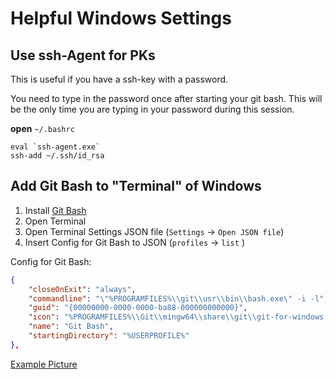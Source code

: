 # Helpful Windows Settings

## Use ssh-Agent for PKs

This is useful if you have a ssh-key with a password.

You need to type in the password once after starting your git bash. This will be the only time you are typing in your password during this session.

**open** ```~/.bashrc```

```
eval `ssh-agent.exe`
ssh-add ~/.ssh/id_rsa
```

## Add Git Bash to "Terminal" of Windows

1. Install [Git Bash](https://gitforwindows.org/)
2. Open Terminal
3. Open Terminal Settings JSON file (`Settings` &#8594; `Open JSON file`)
4. Insert Config for Git Bash to JSON (`profiles` &#8594; `list` )

Config for Git Bash:
```json
{
    "closeOnExit": "always",
    "commandline": "\"%PROGRAMFILES%\\git\\usr\\bin\\bash.exe\" -i -l",
    "guid": "{00000000-0000-0000-ba88-000000000000}",
    "icon": "%PROGRAMFILES%\\Git\\mingw64\\share\\git\\git-for-windows.ico",
    "name": "Git Bash",
    "startingDirectory": "%USERPROFILE%"
},
```

[Example Picture](../images/terminal_git_bash_config_example.PNG)
